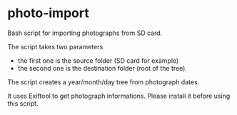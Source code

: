 # photo-import
Bash script for importing photographs from SD card.

The script takes two parameters
- the first one is the source folder (SD card for example)
- the second one is the destination folder (root of the tree).

The script creates a year/month/day tree from photograph dates.

It uses Exiftool to get photograph informations. Please install it before using this script.
